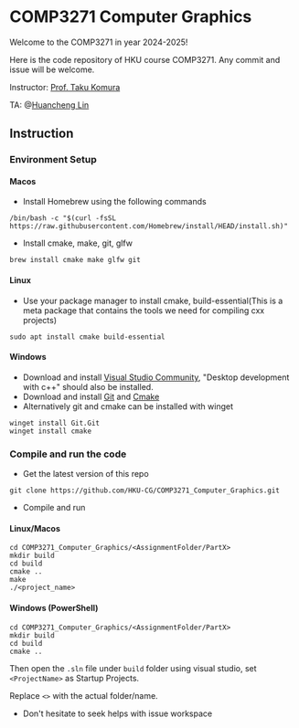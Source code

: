 # COMP3271 Computer Graphics

Welcome to the COMP3271 in year 2024-2025!

Here is the code repository of HKU course COMP3271. Any commit and issue will be welcome.

Instructor: [Prof. Taku Komura](https://www.cs.hku.hk/index.php/people/academic-staff/taku)

TA: @[Huancheng Lin](https://hku-cg.github.io/author/huancheng-lin/)

## Instruction

### Environment Setup

#### Macos
- Install Homebrew using the following commands
```shell
/bin/bash -c "$(curl -fsSL https://raw.githubusercontent.com/Homebrew/install/HEAD/install.sh)"
```

- Install cmake, make, git, glfw
```shell
brew install cmake make glfw git
```
#### Linux

- Use your package manager to install cmake, build-essential(This is a meta package that contains the tools we need for compiling cxx projects)
```shell
sudo apt install cmake build-essential
```

#### Windows

- Download and install [Visual Studio Community](https://visualstudio.microsoft.com), "Desktop development with c++" should also be installed.
- Download and install [Git](https://git-scm.com) and [Cmake](https://cmake.org)
- Alternatively git and cmake can be installed with winget
```shell
winget install Git.Git
winget install cmake
```

### Compile and run the code

- Get the latest version of this repo
```shell
git clone https://github.com/HKU-CG/COMP3271_Computer_Graphics.git
```
- Compile and run
#### Linux/Macos
```shell
cd COMP3271_Computer_Graphics/<AssignmentFolder/PartX>
mkdir build
cd build
cmake ..
make
./<project_name>
```
#### Windows (PowerShell)
```shell
cd COMP3271_Computer_Graphics/<AssignmentFolder/PartX>
mkdir build
cd build
cmake ..
```
Then open the `.sln` file under `build` folder using visual studio, set `<ProjectName>` as Startup Projects.

Replace `<>` with the actual folder/name.
- Don't hesitate to seek helps with issue workspace

